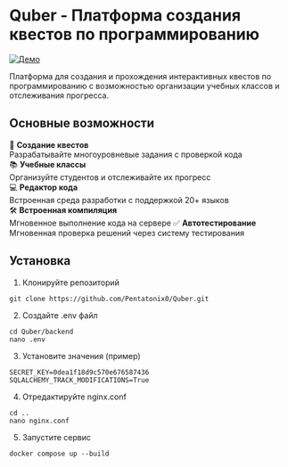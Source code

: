 # Quber - Платформа создания квестов по программированию

[![Демо](https://img.shields.io/badge/Демо-сайт-blue?style=for-the-badge&logo=google-chrome)](https://pentatonix0.space)

Платформа для создания и прохождения интерактивных квестов по программированию с возможностью организации учебных классов и отслеживания прогресса.

## Основные возможности

🎯 **Создание квестов**  
Разрабатывайте многоуровневые задания с проверкой кода  
📚 **Учебные классы**  
Организуйте студентов и отслеживайте их прогресс  
💻 **Редактор кода**  
Встроенная среда разработки с поддержкой 20+ языков  
🛠️ **Встроенная компиляция**  
Мгновенное выполнение кода на сервере
✅ **Автотестирование**  
Мгновенная проверка решений через систему тестирования

## Установка

1. Клонируйте репозиторий

```
git clone https://github.com/Pentatonix0/Quber.git
```

2. Создайте .env файл

```
cd Quber/backend
nano .env
```

3. Установите значения (пример)

```
SECRET_KEY=0dea1f18d9c570e676587436
SQLALCHEMY_TRACK_MODIFICATIONS=True
```

4. Отредактируйте nginx.conf

```
cd ..
nano nginx.conf
```

5. Запустите сервис

```
docker compose up --build
```
